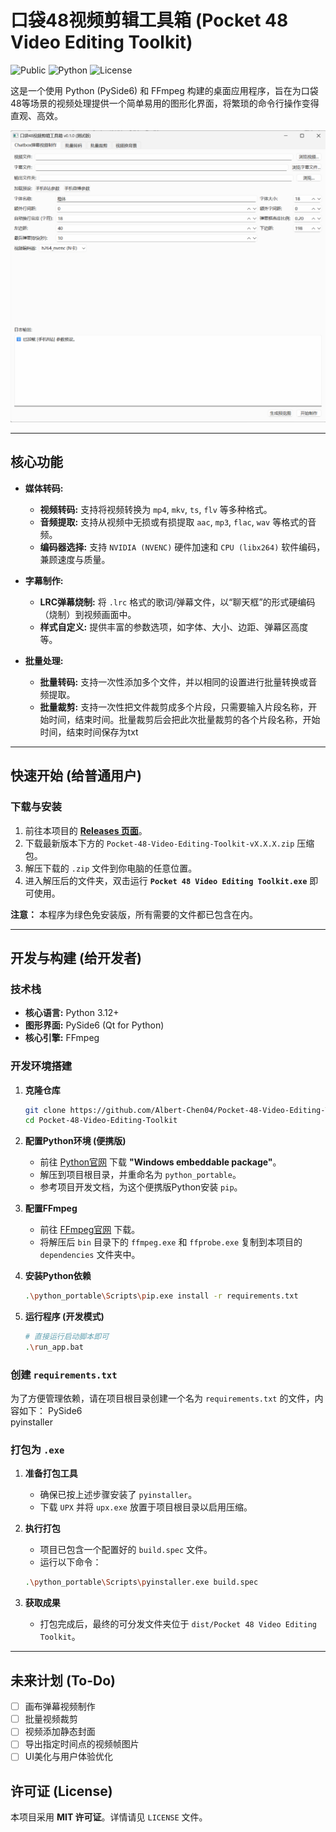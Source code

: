 # 口袋48视频剪辑工具箱 (Pocket 48 Video Editing Toolkit)

![Public](https://img.shields.io/badge/Public-brightgreen)
![Python](https://img.shields.io/badge/Python-3.12+-blue.svg)
![License](https://img.shields.io/badge/License-MIT-yellow.svg)

这是一个使用 Python (PySide6) 和 FFmpeg 构建的桌面应用程序，旨在为口袋48等场景的视频处理提供一个简单易用的图形化界面，将繁琐的命令行操作变得直观、高效。

<!-- 
【请替换这里！】
为了让你的项目更吸引人，请截取一张你软件主界面的图片，
将它拖拽到GitHub仓库的文件列表里上传，然后将下面的图片链接替换成你上传后的链接。
-->
![应用截图](https://raw.githubusercontent.com/Albert-Chen04/Pocket48-Video-Editing-Toolkit/main/screenshot.png)

---

## 核心功能

*   **媒体转码:**
    *   **视频转码:** 支持将视频转换为 `mp4`, `mkv`, `ts`, `flv` 等多种格式。
    *   **音频提取:** 支持从视频中无损或有损提取 `aac`, `mp3`, `flac`, `wav` 等格式的音频。
    *   **编码器选择:** 支持 `NVIDIA (NVENC)` 硬件加速和 `CPU (libx264)` 软件编码，兼顾速度与质量。

*   **字幕制作:**
    *   **LRC弹幕烧制:** 将 `.lrc` 格式的歌词/弹幕文件，以“聊天框”的形式硬编码（烧制）到视频画面中。
    *   **样式自定义:** 提供丰富的参数选项，如字体、大小、边距、弹幕区高度等。

*   **批量处理:**
    *   **批量转码:** 支持一次性添加多个文件，并以相同的设置进行批量转换或音频提取。
    *   **批量裁剪:** 支持一次性把文件裁剪成多个片段，只需要输入片段名称，开始时间，结束时间。批量裁剪后会把此次批量裁剪的各个片段名称，开始时间，结束时间保存为txt
---

## 快速开始 (给普通用户)

### 下载与安装

1.  前往本项目的 **[Releases 页面](https://github.com/Albert-Chen04/Pocket-48-Video-Editing-Toolkit/releases)**。
2.  下载最新版本下方的 `Pocket-48-Video-Editing-Toolkit-vX.X.X.zip` 压缩包。
3.  解压下载的 `.zip` 文件到你电脑的任意位置。
4.  进入解压后的文件夹，双击运行 **`Pocket 48 Video Editing Toolkit.exe`** 即可使用。

**注意：** 本程序为绿色免安装版，所有需要的文件都已包含在内。

---

## 开发与构建 (给开发者)

### 技术栈

*   **核心语言:** Python 3.12+
*   **图形界面:** PySide6 (Qt for Python)
*   **核心引擎:** FFmpeg

### 开发环境搭建

1.  **克隆仓库**
    ```bash
    git clone https://github.com/Albert-Chen04/Pocket-48-Video-Editing-Toolkit.git
    cd Pocket-48-Video-Editing-Toolkit
    ```

2.  **配置Python环境 (便携版)**
    *   前往 [Python官网](https://www.python.org/downloads/windows/) 下载 **"Windows embeddable package"**。
    *   解压到项目根目录，并重命名为 `python_portable`。
    *   参考项目开发文档，为这个便携版Python安装 `pip`。

3.  **配置FFmpeg**
    *   前往 [FFmpeg官网](https://ffmpeg.org/download.html) 下载。
    *   将解压后 `bin` 目录下的 `ffmpeg.exe` 和 `ffprobe.exe` 复制到本项目的 `dependencies` 文件夹中。

4.  **安装Python依赖**
    ```bash
    .\python_portable\Scripts\pip.exe install -r requirements.txt
    ```

5.  **运行程序 (开发模式)**
    ```bash
    # 直接运行启动脚本即可
    .\run_app.bat
    ```

### 创建 `requirements.txt`

为了方便管理依赖，请在项目根目录创建一个名为 `requirements.txt` 的文件，内容如下：
PySide6  
pyinstaller  
### 打包为 `.exe`

1.  **准备打包工具**
    *   确保已按上述步骤安装了 `pyinstaller`。
    *   下载 `UPX` 并将 `upx.exe` 放置于项目根目录以启用压缩。

2.  **执行打包**
    *   项目已包含一个配置好的 `build.spec` 文件。
    *   运行以下命令：
    ```bash
    .\python_portable\Scripts\pyinstaller.exe build.spec
    ```

3.  **获取成果**
    *   打包完成后，最终的可分发文件夹位于 `dist/Pocket 48 Video Editing Toolkit`。

---

## 未来计划 (To-Do)

*   [ ] 画布弹幕视频制作
*   [ ] 批量视频裁剪
*   [ ] 视频添加静态封面
*   [ ] 导出指定时间点的视频帧图片
*   [ ] UI美化与用户体验优化

## 许可证 (License)

本项目采用 **MIT 许可证**。详情请见 `LICENSE` 文件。
